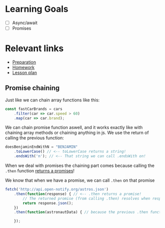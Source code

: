 # Learning Goals

- [ ] Async/await
- [ ] Promises

# Relevant links

* [Preparation](preparation.md)
* [Homework](homework.md)
* [Lesson plan](lesson-plan.md)

## Promise chaining

Just like we can chain array functions like this:

```js
const fastCarBrands = cars
    .filter(car => car.speed > 60)
    .map(car => car.brand);
```

We can chain promise function aswell, and it works exactly like with chaining array methods or chaining anything in js. We use the return of calling the previous function:

```js
doesBenjaminEndWithN = "BENJAMIN"
    .toLowerCase() // <-- toLowerCase returns a string!
    .endsWith('n'); // <-- That string we can call .endsWith on!
```

When we deal with promises the chaining part comes because calling the `.then` function [returns a promises](https://developer.mozilla.org/en-US/docs/Web/JavaScript/Reference/Global_Objects/Promise/then)!

We know that when we have a promise, we can call `.then` on that promise

```js
fetch('http://api.open-notify.org/astros.json')
    .then(function(response) { // <-- .then returns a promise!
        // The returned promise (from calling .then) resolves when response.json() resolves!
        return response.json();
    })
    .then(function(astronautData) { // because the previous .then function returns a promise, we can call .then on that!

    });
```
